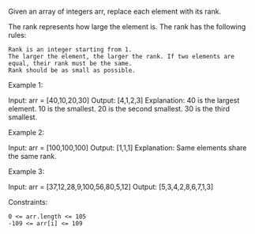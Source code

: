 Given an array of integers arr, replace each element with its rank.

The rank represents how large the element is. The rank has the following rules:

    Rank is an integer starting from 1.
    The larger the element, the larger the rank. If two elements are equal, their rank must be the same.
    Rank should be as small as possible.

Example 1:

Input: arr = [40,10,20,30]
Output: [4,1,2,3]
Explanation: 40 is the largest element. 10 is the smallest. 20 is the second smallest. 30 is the third smallest.

Example 2:

Input: arr = [100,100,100]
Output: [1,1,1]
Explanation: Same elements share the same rank.

Example 3:

Input: arr = [37,12,28,9,100,56,80,5,12]
Output: [5,3,4,2,8,6,7,1,3]

Constraints:

    0 <= arr.length <= 105
    -109 <= arr[i] <= 109
